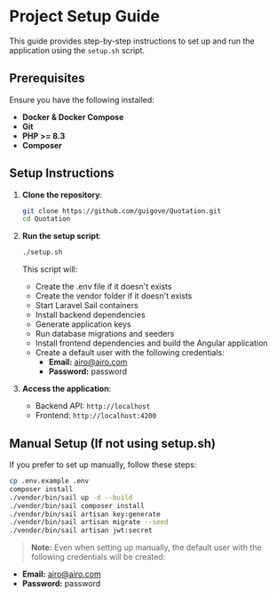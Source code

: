 # Project Setup Guide

This guide provides step-by-step instructions to set up and run the application using the `setup.sh` script.

## Prerequisites

Ensure you have the following installed:

- **Docker & Docker Compose**
- **Git**
- **PHP >= 8.3**
- **Composer**

## Setup Instructions

1. **Clone the repository**:

   ```sh
   git clone https://github.com/guigove/Quotation.git
   cd Quotation
   ```
2. **Run the setup script**:

   ```sh
   ./setup.sh
   ```

   This script will:

   - Create the .env file if it doesn't exists
   - Create the vendor folder if it doesn't exists
   - Start Laravel Sail containers
   - Install backend dependencies
   - Generate application keys
   - Run database migrations and seeders
   - Install frontend dependencies and build the Angular application
   - Create a default user with the following credentials:
     - **Email:** airo@airo.com
     - **Password:** password
3. **Access the application**:

   - Backend API: `http://localhost`
   - Frontend: `http://localhost:4200`

## Manual Setup (If not using setup.sh)

If you prefer to set up manually, follow these steps:

```sh
cp .env.example .env
composer install
./vendor/bin/sail up -d --build
./vendor/bin/sail composer install
./vendor/bin/sail artisan key:generate
./vendor/bin/sail artisan migrate --seed
./vendor/bin/sail artisan jwt:secret
```

> **Note:** Even when setting up manually, the default user with the following credentials will be created:

* **Email:** [airo@airo.com]()
* **Password:** password
